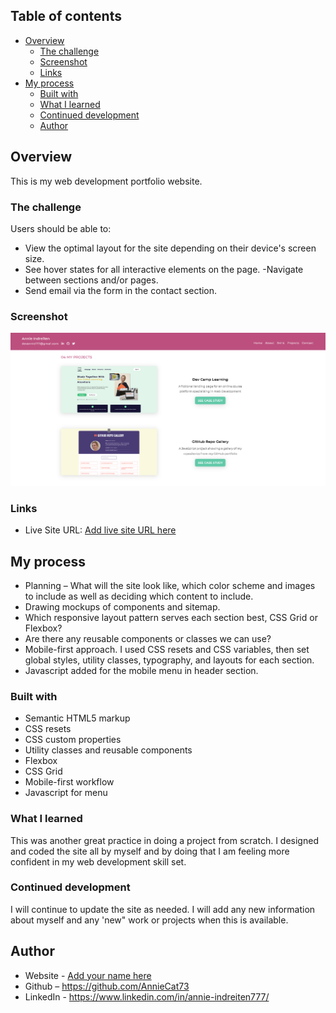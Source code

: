 ## Table of contents

- [Overview](#overview)
  - [The challenge](#the-challenge)
  - [Screenshot](#screenshot)
  - [Links](#links)
- [My process](#my-process)
  - [Built with](#built-with)
  - [What I learned](#what-i-learned)
  - [Continued development](#continued-development)
  - [Author](#author)

## Overview

This is my web development portfolio website.
### The challenge

Users should be able to:

- View the optimal layout for the site depending on their device's screen size.
- See hover states for all interactive elements on the page.
-Navigate between sections and/or pages.
- Send email via the form in the contact section.

### Screenshot


![](./images/github-screenshot.png)
### Links

- Live Site URL: [Add live site URL here](https://your-live-site-url.com)

## My process

- Planning – What will the site look like, which color scheme and images to include as well as deciding which content to include.
- Drawing mockups of components and sitemap.
- Which responsive layout pattern serves each section best, CSS Grid or Flexbox?
- Are there any reusable components or classes we can use?
- Mobile-first approach. I used CSS resets and CSS variables, then set global styles, utility classes, typography, and layouts for each section.
- Javascript added for the mobile menu in header section.

### Built with

- Semantic HTML5 markup
- CSS resets
- CSS custom properties
- Utility classes and reusable components
- Flexbox
- CSS Grid
- Mobile-first workflow
- Javascript for menu

### What I learned

This was another great practice in doing a project from scratch. I designed and coded the site all by myself and by doing that I am feeling more confident in my web development skill set.

### Continued development

I will continue to update the site as needed. I will add any new information about myself and any 'new" work or projects when this is available.

## Author

- Website - [Add your name here](https://www.your-site.com)
- Github – https://github.com/AnnieCat73
- LinkedIn - https://www.linkedin.com/in/annie-indreiten777/






